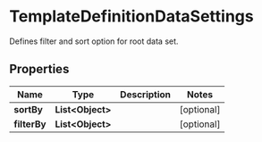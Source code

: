 

# TemplateDefinitionDataSettings

Defines filter and sort option for root data set.

## Properties

Name | Type | Description | Notes
------------ | ------------- | ------------- | -------------
**sortBy** | **List&lt;Object&gt;** |  |  [optional]
**filterBy** | **List&lt;Object&gt;** |  |  [optional]




